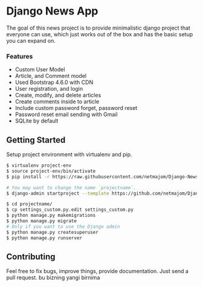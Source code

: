 # Django News App

The goal of this news project is to provide minimalistic django project  that everyone can use, which just works out of the box and has the basic setup you can expand on.

### Features

* Custom User Model
* Article, and Comment model
* Used Bootstrap 4.6.0 with CDN
* User registration, and login
* Create, modify, and delete articles
* Create comments inside to article
* Include custom password forget, password reset
* Password reset email sending with Gmail
* SQLite by default

## Getting Started

Setup project environment with virtualenv and pip.

```bash
$ virtualenv project-env
$ source project-env/bin/activate
$ pip install -r https://raw.githubusercontent.com/netmajom/Django-News-Project/master/requirements.txt

# You may want to change the name `projectname`.
$ django-admin startproject --template https://github.com/netmajom/Django-News-Project/archive/master.zip projectname

$ cd projectname/
$ cp settings_custom.py.edit settings_custom.py
$ python manage.py makemigrations
$ python manage.py migrate
# Only if you want to use the Django admin
$ python manage.py createsuperuser
$ python manage.py runserver
```

## Contributing

Feel free to fix bugs, improve things, provide documentation. Just send a pull request.
bu bizning yangi birnima